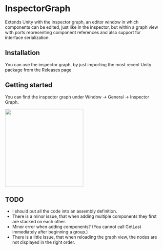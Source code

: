 # InspectorGraph
Extends Unity with the inspector graph, an editor window in which components can be edited, just like in the inspector, but within a graph view with ports representing component references and also support for interface serialization.

## Installation
You can use the inspector graph, by just importing the most recent Unity package from the Releases page

## Getting started
You can find the inspector graph under Window -> General -> Inspector Graph. 

<img src="[https://github.com/favicon.ico](https://github.com/user-attachments/assets/b8cb8c05-1800-4d18-82ca-03638298ccd3)" width="256">
 
## TODO

* I should put all the code into an assembly definition.
* There is a minor issue, that when adding multiple components they first are stacked on each other.
* Minor error when adding components? (You cannot call GetLast immediately after beginning a group.)
* There is a little issue, that when reloading the graph view, the nodes are not displayed in the right order.
